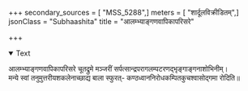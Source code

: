 +++
secondary_sources = [ "MSS_5288",]
meters = [ "शार्दूलविक्रीडितम्",]
jsonClass = "Subhaashita"
title = "आलम्भ्याङ्गणवापिकापरिसरे"

+++

<details open><summary>Text</summary>

आलम्भ्याङ्गणवापिकापरिसरे चूतद्रुमे मञ्जरीं सर्पत्सान्द्रपरागलम्पटरणद्भृङ्गाङ्गनाशोभिनीम्।  
मन्ये स्वां तनुमुत्तरीयशकलेनाच्छाद्य बाला स्फुरत्- कण्ठध्वाननिरोधकम्पितकुचश्वासोद्गमा रोदिति॥
</details>
